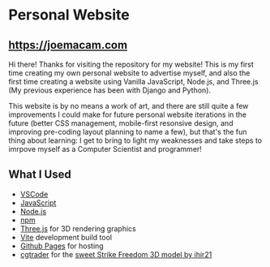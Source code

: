 # Personal Website
## https://joemacam.com

Hi there! Thanks for visiting the repository for my website! This is my first time creating my own personal website to advertise myself, and also the first time creating a website using Vanilla JavaScript, Node.js, and Three.js (My previous experience has been with Django and Python).

This website is by no means a work of art, and there are still quite a few improvements I could make for future personal website iterations in the future (better CSS management, mobile-first resonsive design, and improving pre-coding layout planning to name a few), but that's the fun thing about learning: I get to bring to light my weaknesses and take steps to imrpove myself as a Computer Scientist and programmer!

## What I Used
  - [VSCode](https://code.visualstudio.com/)
  - [JavaScript](https://www.javascript.com/)
  - [Node.js](https://nodejs.org/en/)
  - [npm](https://www.npmjs.com/)
  - [Three.js](https://threejs.org/) for 3D rendering graphics
  - [Vite](https://vitejs.dev/) development build tool
  - [Github Pages](https://pages.github.com/) for hosting
  - [cgtrader](https://www.cgtrader.com/) for the [sweet Strike Freedom 3D model by ihir21](https://www.cgtrader.com/3d-models/character/fantasy-character/strike-gundam-f8fde538-914a-46ce-8f2b-526beb455be4) 
